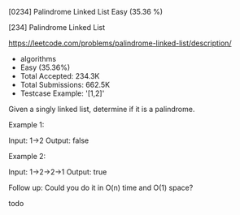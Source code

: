 [0234] Palindrome Linked List                                       Easy   (35.36 %)

<!--front-->	
[234] Palindrome Linked List  

https://leetcode.com/problems/palindrome-linked-list/description/

* algorithms
* Easy (35.36%)
* Total Accepted:    234.3K
* Total Submissions: 662.5K
* Testcase Example:  '[1,2]'

Given a singly linked list, determine if it is a palindrome.

Example 1:


Input: 1->2
Output: false

Example 2:


Input: 1->2->2->1
Output: true

Follow up:
Could you do it in O(n) time and O(1) space?


<!--back-->
todo
